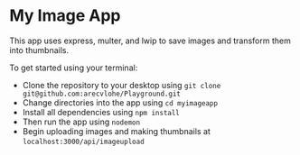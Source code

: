 # My Image App

This app uses express, multer, and lwip to save images and transform them into thumbnails.

To get started using your terminal:
- Clone the repository to your desktop using `git clone git@github.com:arecvlohe/Playground.git`
- Change directories into the app using `cd myimageapp`
- Install all dependencies using `npm install`
- Then run the app using `nodemon`
- Begin uploading images and making thumbnails at `localhost:3000/api/imageupload`
